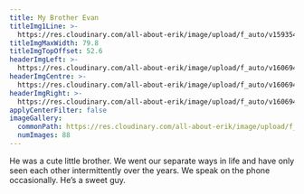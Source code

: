 ```yaml
---
title: My Brother Evan
titleImg1Line: >-
  https://res.cloudinary.com/all-about-erik/image/upload/f_auto/v1593547688/Archives/17.%20My%20Brother%20Evan/my_brother_evan.png
titleImgMaxWidth: 79.8
titleImgTopOffset: 52.6
headerImgLeft: >-
  https://res.cloudinary.com/all-about-erik/image/upload/f_auto/v1606947247/Archives/17.%20My%20Brother%20Evan/header-images/my-brother-evan_header-img1_left.jpg
headerImgCentre: >-
  https://res.cloudinary.com/all-about-erik/image/upload/f_auto/v1606947247/Archives/17.%20My%20Brother%20Evan/header-images/my-brother-evan_header-img2_center.jpg
headerImgRight: >-
  https://res.cloudinary.com/all-about-erik/image/upload/f_auto/v1606947247/Archives/17.%20My%20Brother%20Evan/header-images/my-brother-evan_header-img3_right.jpg
applyCenterFilter: false
imageGallery:
  commonPath: https://res.cloudinary.com/all-about-erik/image/upload/f_auto/v1593547688/Archives/17.%20My%20Brother%20Evan/gallery/my-brother-evan_gallery-img_
  numImages: 88
---
```

He was a cute little brother. We went our separate ways in life and have only seen each other intermittently over the years. We speak on the phone occasionally. He’s a sweet guy.